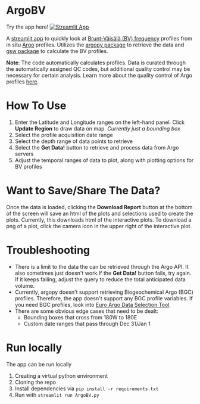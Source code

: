 # ArgoBV

Try the app here! [![Streamlit App](https://static.streamlit.io/badges/streamlit_badge_black_white.svg)](https://share.streamlit.io/st-howard/ArgoBV/main/ArgoBV.py)

A [streamlit app](https://streamlit.io/) to quickly look at [Brunt-Väisälä (BV) frequency](https://en.wikipedia.org/wiki/Brunt%E2%80%93V%C3%A4is%C3%A4l%C3%A4_frequency) profiles from in situ [Argo](https://argo.ucsd.edu/) profiles. Utilizes the [argopy package](https://argopy.readthedocs.io/en/latest/) to retrieve the data and [gsw package](https://teos-10.github.io/GSW-Python/) to calculate the BV profiles.

__Note__: The code automatically calculates profiles. Data is curated through the automatically assigned QC codes, but additional quality control may be necessary for certain analysis. Learn more about the quality control of Argo profiles [here](https://archimer.ifremer.fr/doc/00228/33951/32470.pdf).

# How To Use

1. Enter the Latitude and Longitude ranges on the left-hand panel. Click __Update Region__ to draw data on map. *Currently just a bounding box*
2. Select the profile acquisition date range 
3. Select the depth range of data points to retrieve
4. Select the __Get Data!__ button to retrieve and process data from Argo servers 
5. Adjust the temporal ranges of data to plot, along with plotting options for BV profiles

# Want to Save/Share The Data?

Once the data is loaded, clicking the __Download Report__ button at the bottom of the screen will save an html of the plots and selections used to create the plots. Currently, this downloads html of the interactive plots. To download a png of a plot, click the camera icon in the upper right of the interactive plot.

# Troubleshooting
- There is a limit to the data the can be retrieved through the Argo API. It also sometimes just doesn't work.If the __Get Data!__ button fails, try again. If it keeps failing, adjust the query to reduce the total anticipated data volume.
- Currently, argopy doesn't support retrieving Biogeochemical Argo (BGC) profiles. Therefore, the app doesn't support any BGC profile variables. If you need BGC profiles, look into [Euro Argo Data Selection Tool](https://dataselection.euro-argo.eu/).
- There are some obvious edge cases that need to be dealt:
    - Bounding boxes that cross from 180W to 180E
    - Custom date ranges that pass through Dec 31/Jan 1

# Run locally

The app can be run locally
1. Creating a virtual python environment
2. Cloning the repo
3. Install dependencies via `pip install -r requirements.txt`
4. Run with `streamlit run ArgoBV.py`
